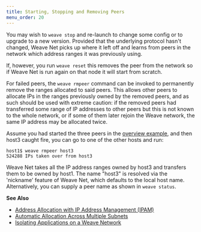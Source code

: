 ```yaml
---
title: Starting, Stopping and Removing Peers
menu_order: 20
---
```



You may wish to `weave stop` and re-launch to change some config or to
upgrade to a new version. Provided that the underlying protocol hasn't
changed, Weave Net picks up where it left off and learns from peers in
the network which address ranges it was previously using.

If, however, you run `weave reset` this removes the peer from the
network so if Weave Net is run again on that node it will start from
scratch.

For failed peers, the `weave rmpeer` command can be invoked to
permanently remove the ranges allocated to said peers.  This allows
other peers to allocate IPs in the ranges previously owned by the
removed peers, and as such should be used with extreme caution: if the
removed peers had transferred some range of IP addresses to other
peers but this is not known to the whole network, or if some of them
later rejoin the Weave network, the same IP address may be allocated
twice.

Assume you had started the three peers in the
[overview example](/site/ipam.md), and then host3
caught fire, you can go to one of the other hosts and run:

    host1$ weave rmpeer host3
    524288 IPs taken over from host3

Weave Net takes all the IP address ranges owned by host3 and transfers
them to be owned by host1. The name "host3" is resolved via the
'nickname' feature of Weave Net, which defaults to the local host
name. Alternatively, you can supply a peer name as shown in `weave
status`.

**See Also**

 * [Address Allocation with IP Address Management (IPAM)](/site/ipam.md)
 * [Automatic Allocation Across Multiple Subnets](/site/ipam/allocation-multi-ipam.md)
 * [Isolating Applications on a Weave Network](/site/using-weave/application-isolation.md)
